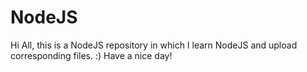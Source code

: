 # NodeJS
Hi All, this is a NodeJS repository in which I learn NodeJS and upload corresponding files. :)
Have a nice day! 
